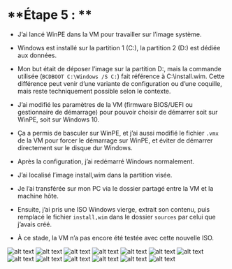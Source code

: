 # **Étape 5 : **

- J’ai lancé WinPE dans la VM pour travailler sur l’image système.
    
- Windows est installé sur la partition 1 (C:), la partition 2 (D:) est dédiée aux données.
    
- Mon but était de déposer l’image sur la partition D:, mais la commande utilisée (`BCDBOOT C:\Windows /S C:`) fait référence à C:\install.wim. Cette différence peut venir d’une variante de configuration ou d’une coquille, mais reste techniquement possible selon le contexte.
    
- J’ai modifié les paramètres de la VM (firmware BIOS/UEFI ou gestionnaire de démarrage) pour pouvoir choisir de démarrer soit sur WinPE, soit sur Windows 10.
    
- Ça a permis de basculer sur WinPE, et j’ai aussi modifié le fichier `.vmx` de la VM pour forcer le démarrage sur WinPE, et éviter de démarrer directement sur le disque dur Windows.
    
- Après la configuration, j’ai redémarré Windows normalement.
    
- J’ai localisé l’image install,wim dans la partition visée.
    
- Je l’ai transférée sur mon PC via le dossier partagé entre la VM et la machine hôte.
    
- Ensuite, j’ai pris une ISO Windows vierge, extrait son contenu, puis remplacé le fichier `install,wim` dans le dossier `sources` par celui que j’avais créé.
	
- À ce stade, la VM n’a pas encore été testée avec cette nouvelle ISO.


![alt text](000b.png) ![alt text](004-2.png) ![alt text](005-2.png) ![alt text](006-2.png) ![alt text](007-2.png) ![alt text](008-2.png) ![alt text](009-2.png) ![alt text](010-2.png) ![alt text](011-2.png) ![alt text](012-2.png) ![alt text](013-2.png) ![alt text](014-2.png) ![alt text](000a.png)